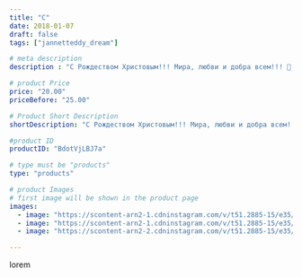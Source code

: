```yaml
---
title: "С"
date: 2018-01-07
draft: false
tags: ["jannetteddy_dream"]

# meta description
description : "С Рождеством Христовым!!! Мира, любви и добра всем!!! 🙏 #рождествохристово #рождество #яжелаювсемсчастья🙏"

# product Price
price: "20.00"
priceBefore: "25.00"

# Product Short Description
shortDescription: "С Рождеством Христовым!!! Мира, любви и добра всем!!! 🙏 #рождествохристово #рождество #яжелаювсемсчастья🙏"

#product ID
productID: "BdotVjLBJ7a"

# type must be "products"
type: "products"

# product Images
# first image will be shown in the product page
images:
  - image: "https://scontent-arn2-1.cdninstagram.com/v/t51.2885-15/e35/26073371_476632536109175_3193855999064670208_n.jpg?_nc_ht=scontent-arn2-1.cdninstagram.com&_nc_cat=111&_nc_ohc=d-aHOUJwHjQAX842ZWp&se=7&tp=1&oh=5a5fae8bec2807b2328c89f92d4df37d&oe=605B20AB&ig_cache_key=MTY4Njc5NzIxMTkxMDA3NTcyNg%3D%3D.2"
  - image: "https://scontent-arn2-1.cdninstagram.com/v/t51.2885-15/e35/25025206_1494523137334230_3751856260375379968_n.jpg?_nc_ht=scontent-arn2-1.cdninstagram.com&_nc_cat=106&_nc_ohc=FNrXNxCu45AAX-XbCZT&se=7&tp=1&oh=96e05add0ae15242fe05d999b63d72d0&oe=605BF811&ig_cache_key=MTY4Njc5NzI0NDEzMDg5ODI3NQ%3D%3D.2"
  - image: "https://scontent-arn2-2.cdninstagram.com/v/t51.2885-15/e35/25037590_2098896740390753_2009463692827033600_n.jpg?_nc_ht=scontent-arn2-2.cdninstagram.com&_nc_cat=105&_nc_ohc=Rwr9MsqYJ8IAX9Gx27S&se=7&tp=1&oh=816ab5106f9205bb9adfcbd862255b56&oe=605A649B&ig_cache_key=MTY4Njc5NzI0ODE1NzM2NzI3Mg%3D%3D.2"

---
```

lorem
